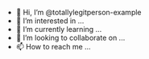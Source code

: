 - 👋 Hi, I’m @totallylegitperson-example
- 👀 I’m interested in ...
- 🌱 I’m currently learning ...
- 💞️ I’m looking to collaborate on ...
- 📫 How to reach me ...

<!---
totallylegitperson-example/totallylegitperson-example is a ✨ special ✨ repository because its `README.md` (this file) appears on your GitHub profile.
You can click the Preview link to take a look at your changes.
--->
